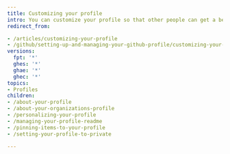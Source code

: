 ```yaml
---
title: Customizing your profile
intro: You can customize your profile so that other people can get a better sense of who you are and the work you do.
redirect_from:

- /articles/customizing-your-profile
- /github/setting-up-and-managing-your-github-profile/customizing-your-profile
versions:
  fpt: '*'
  ghes: '*'
  ghae: '*'
  ghec: '*'
topics:
- Profiles
children:
- /about-your-profile
- /about-your-organizations-profile
- /personalizing-your-profile
- /managing-your-profile-readme
- /pinning-items-to-your-profile
- /setting-your-profile-to-private

---
```

